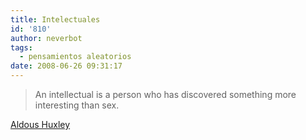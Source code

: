 ```yaml
---
title: Intelectuales
id: '810'
author: neverbot
tags:
  - pensamientos aleatorios
date: 2008-06-26 09:31:17
---
```


> An intellectual is a person who has discovered something more interesting than sex.

[Aldous Huxley](http://en.wikipedia.org/wiki/Aldous_Huxley)